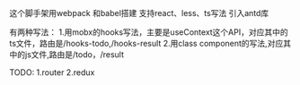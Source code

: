 这个脚手架用webpack 和babel搭建
支持react、less、ts写法
引入antd库

有两种写法：
1.用mobx的hooks写法，主要是useContext这个API，对应其中的ts文件，路由是/hooks-todo,/hooks-result
2.用class component的写法,对应其中的js文件,路由是/todo，/result

TODO:
1.router
2.redux
